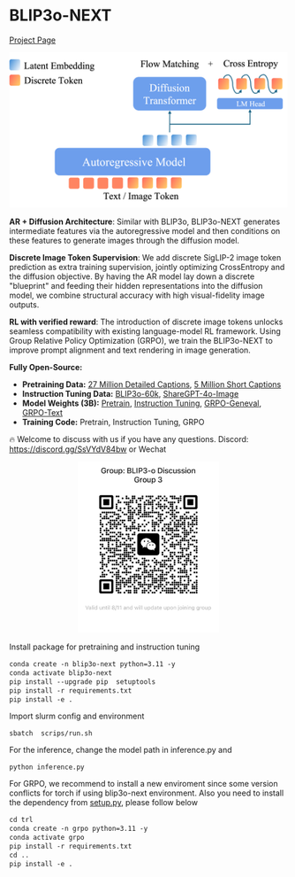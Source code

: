 
# BLIP3o-NEXT 

</tiny><a href="https://jiuhaichen.github.io/BLIP3o-NEXT.github.io/" style="font-weight: normal;">Project Page</a></tiny>


<p align="center">
<img src="figure/blip3o_next.png" width="1342">
</p>





**AR + Diffusion Architecture**: Similar with BLIP3o, BLIP3o-NEXT generates intermediate features via the autoregressive model and then conditions on these features to generate images through the diffusion model.

**Discrete Image Token Supervision**: We add discrete SigLIP-2 image token prediction as extra training supervision, jointly optimizing CrossEntropy and the diffusion objective. By having the AR model lay down a discrete "blueprint" and feeding their hidden representations into the diffusion model, we combine structural accuracy with high visual-fidelity image outputs.

**RL with verified reward**: The introduction of discrete image tokens unlocks seamless compatibility with existing language-model RL framework. Using Group Relative Policy Optimization (GRPO), we train the BLIP3o-NEXT to improve prompt alignment and text rendering in image generation.



 **Fully Open-Source:**
  - **Pretraining Data:** [27 Million Detailed Captions](https://huggingface.co/datasets/BLIP3o/BLIP3o-Pretrain-Long-Caption), [5 Million Short Captions](https://huggingface.co/datasets/BLIP3o/BLIP3o-Pretrain-Short-Caption)
  - **Instruction Tuning Data:** [BLIP3o-60k](https://huggingface.co/datasets/BLIP3o/BLIP3o-60k), [ShareGPT-4o-Image](https://huggingface.co/datasets/FreedomIntelligence/ShareGPT-4o-Image)
  - **Model Weights (3B):** [Pretrain](https://huggingface.co/BLIP3o/BLIP3o-NEXT-Pretrain), [Instruction Tuning](https://huggingface.co/BLIP3o/BLIP3o-NEXT-SFT), [GRPO-Geneval](https://huggingface.co/BLIP3o/BLIP3o-NEXT-GRPO-Geneval), [GRPO-Text]()
  - **Training Code:** Pretrain, Instruction Tuning, GRPO


🔥 Welcome to discuss with us if you have any questions.
Discord: https://discord.gg/SsVYdV84bw
or Wechat
<p align="center">
<img src="figure/wechat_2.jpg" width="256">
</p>



Install package for pretraining and instruction tuning
```Shell
conda create -n blip3o-next python=3.11 -y
conda activate blip3o-next
pip install --upgrade pip  setuptools
pip install -r requirements.txt
pip install -e .
```


Import slurm config and environment
```Shell
sbatch  scrips/run.sh
```

For the inference, change the model path in inference.py and

```Shell
python inference.py
```

For GRPO, we recommend to install a new enviroment since some version conflicts for torch if using blip3o-next environment. Also you need to install the dependency from  [setup.py](https://github.com/JiuhaiChen/BLIP3o/blob/BLIP3o-NEXT/setup.py), please follow below


```Shell
cd trl
conda create -n grpo python=3.11 -y
conda activate grpo
pip install -r requirements.txt
cd ..
pip install -e .
```

